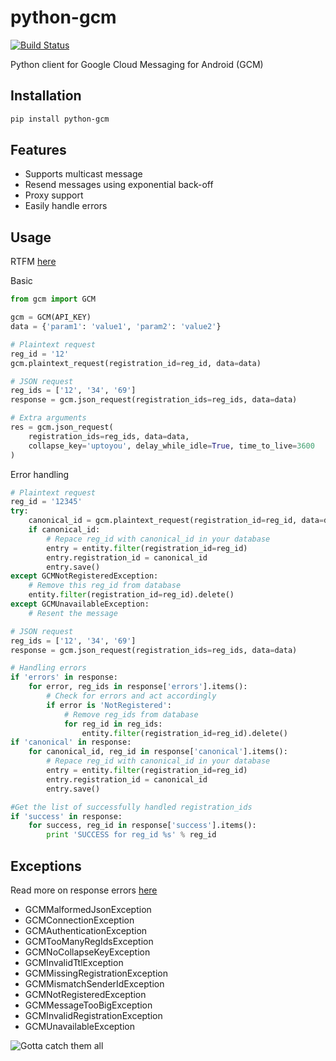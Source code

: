 python-gcm
======================
[![Build Status](https://secure.travis-ci.org/geeknam/python-gcm.png?branch=master)](http://travis-ci.org/geeknam/python-gcm)

Python client for Google Cloud Messaging for Android (GCM)

Installation
-------------
```bash
pip install python-gcm
```

Features
------------
* Supports multicast message
* Resend messages using exponential back-off
* Proxy support
* Easily handle errors

Usage
------------
RTFM [here](http://developer.android.com/guide/google/gcm/gcm.html)
        
Basic
```python
from gcm import GCM

gcm = GCM(API_KEY)
data = {'param1': 'value1', 'param2': 'value2'}

# Plaintext request
reg_id = '12'
gcm.plaintext_request(registration_id=reg_id, data=data)

# JSON request
reg_ids = ['12', '34', '69']
response = gcm.json_request(registration_ids=reg_ids, data=data)

# Extra arguments
res = gcm.json_request(
    registration_ids=reg_ids, data=data,
    collapse_key='uptoyou', delay_while_idle=True, time_to_live=3600
)
```

Error handling
```python
# Plaintext request
reg_id = '12345'
try:
    canonical_id = gcm.plaintext_request(registration_id=reg_id, data=data)
    if canonical_id:
        # Repace reg_id with canonical_id in your database
        entry = entity.filter(registration_id=reg_id)
        entry.registration_id = canonical_id
        entry.save()
except GCMNotRegisteredException:
    # Remove this reg_id from database
    entity.filter(registration_id=reg_id).delete()
except GCMUnavailableException:
    # Resent the message

# JSON request
reg_ids = ['12', '34', '69']
response = gcm.json_request(registration_ids=reg_ids, data=data)

# Handling errors
if 'errors' in response:
    for error, reg_ids in response['errors'].items():
        # Check for errors and act accordingly
        if error is 'NotRegistered':
            # Remove reg_ids from database
            for reg_id in reg_ids:
                entity.filter(registration_id=reg_id).delete()
if 'canonical' in response:
    for canonical_id, reg_id in response['canonical'].items():
        # Repace reg_id with canonical_id in your database
        entry = entity.filter(registration_id=reg_id)
        entry.registration_id = canonical_id
        entry.save()

#Get the list of successfully handled registration_ids
if 'success' in response:
    for success, reg_id in response['success'].items():
        print 'SUCCESS for reg_id %s' % reg_id


```

Exceptions
------------
Read more on response errors [here](http://developer.android.com/guide/google/gcm/gcm.html#success)


* GCMMalformedJsonException
* GCMConnectionException
* GCMAuthenticationException
* GCMTooManyRegIdsException
* GCMNoCollapseKeyException
* GCMInvalidTtlException
* GCMMissingRegistrationException
* GCMMismatchSenderIdException
* GCMNotRegisteredException
* GCMMessageTooBigException
* GCMInvalidRegistrationException
* GCMUnavailableException

![Gotta catch them all](http://t.qkme.me/35gjhs.jpg)
